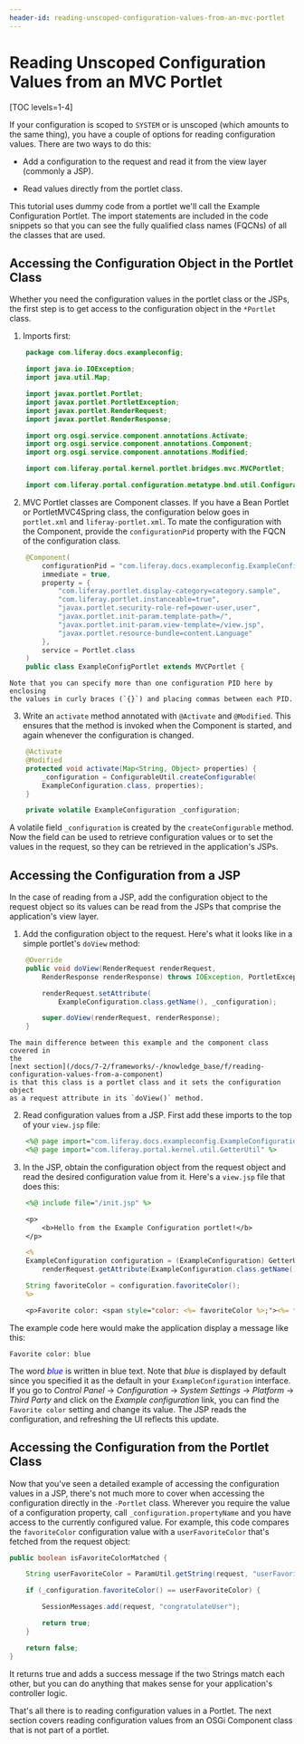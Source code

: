 ```yaml
---
header-id: reading-unscoped-configuration-values-from-an-mvc-portlet
---
```


# Reading Unscoped Configuration Values from an MVC Portlet

[TOC levels=1-4]

If your configuration is scoped to `SYSTEM` or is unscoped (which amounts to
the same thing), you have a couple of options for reading configuration values.
There are two ways to do this:

-   Add a configuration to the request and read it from the view layer
    (commonly a JSP).

-   Read values directly from the portlet class.

This tutorial uses dummy code from a portlet we'll call the Example
Configuration Portlet. The import statements are included in the code snippets
so that you can see the fully qualified class names (FQCNs) of all the classes
that are used.

## Accessing the Configuration Object in the Portlet Class

Whether you need the configuration values in the portlet class or the JSPs, the
first step is to get access to the configuration object in the `*Portlet`
class.

1.  Imports first:

```java
    package com.liferay.docs.exampleconfig;

    import java.io.IOException;
    import java.util.Map;

    import javax.portlet.Portlet;
    import javax.portlet.PortletException;
    import javax.portlet.RenderRequest;
    import javax.portlet.RenderResponse;

    import org.osgi.service.component.annotations.Activate;
    import org.osgi.service.component.annotations.Component;
    import org.osgi.service.component.annotations.Modified;

    import com.liferay.portal.kernel.portlet.bridges.mvc.MVCPortlet;

    import com.liferay.portal.configuration.metatype.bnd.util.ConfigurableUtil;
```

2.  MVC Portlet classes are Component classes. If you have a Bean Portlet or
    PortletMVC4Spring class, the configuration below goes in `portlet.xml` and
    `liferay-portlet.xml`. To mate the configuration with the Component, provide
    the `configurationPid` property with the FQCN of the configuration class. 

```java
    @Component(
        configurationPid = "com.liferay.docs.exampleconfig.ExampleConfiguration",
        immediate = true,
        property = {
            "com.liferay.portlet.display-category=category.sample",
            "com.liferay.portlet.instanceable=true",
            "javax.portlet.security-role-ref=power-user,user",
            "javax.portlet.init-param.template-path=/",
            "javax.portlet.init-param.view-template=/view.jsp",
            "javax.portlet.resource-bundle=content.Language"
        },
        service = Portlet.class
    )
    public class ExampleConfigPortlet extends MVCPortlet {
```

    Note that you can specify more than one configuration PID here by enclosing
    the values in curly braces (`{}`) and placing commas between each PID.

3.  Write an `activate`  method annotated with `@Activate` and `@Modified`.
    This ensures that the method is invoked when the Component is started, and
    again whenever the configuration is changed.

```java
    @Activate
    @Modified
    protected void activate(Map<String, Object> properties) {
        _configuration = ConfigurableUtil.createConfigurable(
        ExampleConfiguration.class, properties);
    }

    private volatile ExampleConfiguration _configuration;
```

A volatile field `_configuration` is created by the `createConfigurable` method.
Now the field can be used to retrieve configuration values or to set the values
in the request, so they can be retrieved in the application's JSPs.

## Accessing the Configuration from a JSP

In the case of reading from a JSP, add the configuration object to the request
object so its values can be read from the JSPs that comprise the application's
view layer. 

1. Add the configuration object to the request. Here's what it looks like in a
   simple portlet's `doView` method:

```java
    @Override
    public void doView(RenderRequest renderRequest,
        RenderResponse renderResponse) throws IOException, PortletException {

        renderRequest.setAttribute(
            ExampleConfiguration.class.getName(), _configuration);

        super.doView(renderRequest, renderResponse);
    }
```

    The main difference between this example and the component class covered in
    the
    [next section](/docs/7-2/frameworks/-/knowledge_base/f/reading-configuration-values-from-a-component) 
    is that this class is a portlet class and it sets the configuration object
    as a request attribute in its `doView()` method. 

2. Read configuration values from a JSP. First add these imports to the top of
   your `view.jsp` file:

```jsp
    <%@ page import="com.liferay.docs.exampleconfig.ExampleConfiguration" %>
    <%@ page import="com.liferay.portal.kernel.util.GetterUtil" %>
```

3. In the JSP, obtain the configuration object from the request object and read
   the desired configuration value from it. Here's a `view.jsp` file that does
   this:

```jsp
    <%@ include file="/init.jsp" %>

    <p>
        <b>Hello from the Example Configuration portlet!</b>
    </p>

    <%
    ExampleConfiguration configuration = (ExampleConfiguration) GetterUtil.getObject(
        renderRequest.getAttribute(ExampleConfiguration.class.getName()));

    String favoriteColor = configuration.favoriteColor();
    %>

    <p>Favorite color: <span style="color: <%= favoriteColor %>;"><%= favoriteColor %></span></p
```

The example code here would make the application display a message like this:

    Favorite color: blue

The word <font color="blue">*blue*</font> is written in blue text. Note that *blue* is
displayed by default since you specified it as the default in your
`ExampleConfiguration` interface. If you go to *Control Panel* &rarr;
*Configuration* &rarr; *System Settings* &rarr; *Platform* &rarr; *Third Party*
and click on the *Example configuration* link, you can find the `Favorite color`
setting and change its value. The JSP reads the configuration, and refreshing
the UI reflects this update.

## Accessing the Configuration from the Portlet Class 

Now that you've seen a detailed example of accessing the configuration values in
a JSP, there's not much more to cover when accessing the configuration directly
in the `-Portlet` class. Wherever you require the value of a configuration
property, call `_configuration.propertyName` and you have access to the
currently configured value. For example, this code compares the `favoriteColor`
configuration value with a `userFavoriteColor` that's fetched from the request
object: 

```java
public boolean isFavoriteColorMatched {

    String userFavoriteColor = ParamUtil.getString(request, "userFavoriteColor");

    if (_configuration.favoriteColor() == userFavoriteColor) {

        SessionMessages.add(request, "congratulateUser");

        return true;
    }

    return false;
}
```

It returns true and adds a success message if the two Strings match each other,
but you can do anything that makes sense for your application's controller
logic.

That's all there is to reading configuration values in a Portlet. The next
section covers reading configuration values from an OSGi Component class that
is not part of a portlet.
